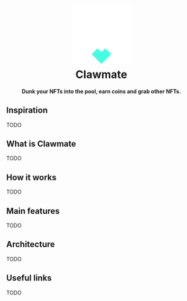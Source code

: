 <div align="center">
  <img height="156" src="./public/clawmate-icon.png" />

  <h1 style="margin-top:8px;">Clawmate</h1>

  <p>
    <strong>Dunk your NFTs into the pool, earn coins and grab other NFTs.</strong>
  </p>
</div>

## Inspiration

TODO

## What is Clawmate

TODO

## How it works

TODO

## Main features

TODO

## Architecture

TODO

## Useful links

TODO